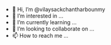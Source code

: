 - 👋 Hi, I’m @vilaysackchantharbounmy
- 👀 I’m interested in ...
- 🌱 I’m currently learning ...
- 💞️ I’m looking to collaborate on ...
- 📫 How to reach me ...

<!---
vilaysackchantharbounmy/vilaysackchantharbounmy is a ✨ special ✨ repository because its `README.md` (this file) appears on your GitHub profile.
You can click the Preview link to take a look at your changes.
--->
